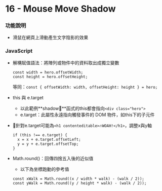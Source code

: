# 16 - Mouse Move Shadow

### 功能說明
* 滑鼠在網頁上滑動產生文字陰影的效果

### JavaScript
* 解構賦值語法：將陣列或物件中的資料取出成獨立變數
  ```
  const width = hero.offsetWidth;
  const height = hero.offsetHeight;
  ```
  等同：`const { offsetWidth: width, offsetHeight: height } = hero;`

* this 與 e.target
  * 以此範例**shadow**函式的this都會指向`<div class="hero">`
  * e.target：此屬性永遠指向觸發事件的 DOM 物件，如this下的子元件

* 針對e.target可能為`<h1 contenteditable>🔥WOAH!</h1>`，調整x與y軸
  ```
  if (this !== e.target) {
    x = x + e.target.offsetLeft;
    y = y + e.target.offsetTop;
  }
  ```
* Math.round()：回傳四捨五入後的近似值
  * 以下為坐標跑動的參考值
  ```
  const xWalk = Math.round((x / width * walk) - (walk / 2));
  const yWalk = Math.round((y / height * walk) - (walk / 2));
  ```